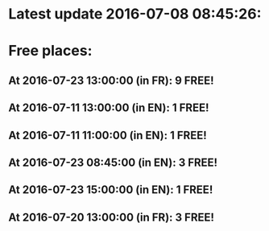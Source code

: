 # Latest update 2016-07-08 08:45:26:
# Free places:
## At 2016-07-23 13:00:00 (in FR): 9 FREE!
## At 2016-07-11 13:00:00 (in EN): 1 FREE!
## At 2016-07-11 11:00:00 (in EN): 1 FREE!
## At 2016-07-23 08:45:00 (in EN): 3 FREE!
## At 2016-07-23 15:00:00 (in EN): 1 FREE!
## At 2016-07-20 13:00:00 (in FR): 3 FREE!
